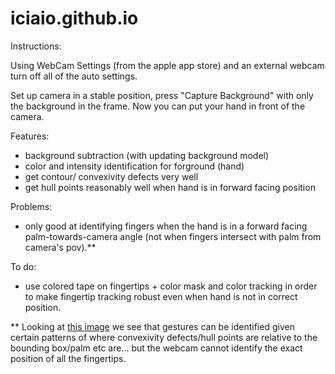 # iciaio.github.io

Instructions: 

Using WebCam Settings (from the apple app store) and an external webcam turn off all of the auto settings.

Set up camera in a stable position, press "Capture Background" with only the background in the frame. Now you can put your hand in front of the camera.

Features:
- background subtraction (with updating background model)
- color and intensity identification for forground (hand)
- get contour/ convexivity defects very well
- get hull points reasonably well when hand is in forward facing position

Problems:
- only good at identifying fingers when the hand is in a forward facing palm-towards-camera angle (not when fingers intersect with palm from camera's pov).**

To do:
- use colored tape on fingertips + color mask and color tracking in order to make fingertip tracking robust even when hand is not in correct position.


** Looking at [this image](http://eaglesky.github.io/images/posts/hand-gesture/s3.jpg) we see that gestures can be identified given certain patterns of where convexivity defects/hull points are relative to the bounding box/palm etc are... but the webcam cannot identify the exact position of all the fingertips.
